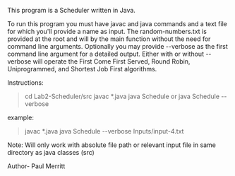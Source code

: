 This program is a Scheduler written in Java.

To run this program you must have javac and java commands and a text file for which you'll provide a name as input. The random-numbers.txt is provided at the root and will by the main function without the need for command line arguments. Optionally you may provide --verbose as the first command line argument for a detailed output. Either with or without --verbose will operate the First Come First Served, Round Robin, Uniprogrammed, and Shortest Job First algorithms.

Instructions:
>cd Lab2-Scheduler/src
>javac *.java
>java Schedule <input-filename>
or
>java Schedule --verbose <input-filename>

example:
>javac *.java
>java Schedule --verbose Inputs/input-4.txt

Note: Will only work with absolute file path or relevant input file in same directory as java classes (src)

Author- Paul Merritt
